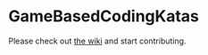 # GameBasedCodingKatas

Please check out [the wiki](https://github.com/MozaicWorks/GameBasedCodingKatas/wiki) and start contributing.
